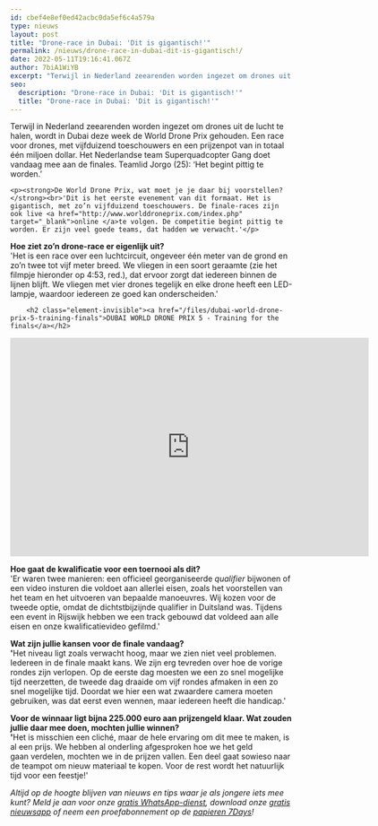 ```yaml
---
id: cbef4e8ef0ed42acbc0da5ef6c4a579a
type: nieuws
layout: post
title: "Drone-race in Dubai: 'Dit is gigantisch!'"
permalink: /nieuws/drone-race-in-dubai-dit-is-gigantisch!/
date: 2022-05-11T19:16:41.067Z
author: 7biA1WiYB
excerpt: "Terwijl in Nederland zeearenden worden ingezet om drones uit de lucht te halen, wordt in Dubai deze week de World Drone Prix gehouden. Een race voor drones, met vijfduizend toeschouwers en een prijzenpot van in totaal één miljoen dollar. Het Nederlandse team Superquadcopter Gang doet vandaag mee aan de finales. Teamlid Jorgo (25): ‘Het begint pittig te worden.’  "
seo:
  description: "Drone-race in Dubai: 'Dit is gigantisch!'"
  title: "Drone-race in Dubai: 'Dit is gigantisch!'"
---
```

Terwijl in Nederland zeearenden worden ingezet om drones uit de lucht te halen, wordt in Dubai deze week de World Drone Prix gehouden. Een race voor drones, met vijfduizend toeschouwers en een prijzenpot van in totaal één miljoen dollar. Het Nederlandse team Superquadcopter Gang doet vandaag mee aan de finales. Teamlid Jorgo (25): ‘Het begint pittig te worden.’  

    <p><strong>De World Drone Prix, wat moet je je daar bij voorstellen?</strong><br>'Dit is het eerste evenement van dit formaat. Het is gigantisch, met zo’n vijfduizend toeschouwers. De finale-races zijn ook live <a href="http://www.worlddroneprix.com/index.php" target="_blank">online </a>te volgen. De competitie begint pittig te worden. Er zijn veel goede teams, dat hadden we verwacht.'</p>
<p><strong>Hoe ziet zo’n drone-race er eigenlijk uit?</strong><br>'Het is een race over een luchtcircuit, ongeveer één meter van de grond en zo’n twee tot vijf meter breed. We vliegen in een soort geraamte (zie het filmpje hieronder op 4:53, red.), dat ervoor zorgt dat iedereen binnen de lijnen blijft. We vliegen met vier drones tegelijk en elke drone heeft een LED-lampje, waardoor iedereen ze goed kan onderscheiden.'</p>
<p><div class="media media-element-container media-default"><div id="file-16791" class="file file-video file-video-youtube">

        <h2 class="element-invisible"><a href="/files/dubai-world-drone-prix-5-training-finals">DUBAI WORLD DRONE PRIX 5 - Training for the finals</a></h2>
    
  
  <div class="content">
    <div class="media-youtube-video media-element file-default media-youtube-1">
  <iframe class="media-youtube-player" width="640" height="390" title="DUBAI WORLD DRONE PRIX 5 - Training for the finals" src="https://www.youtube.com/embed/WR74RHlwkGI?wmode=opaque&controls=" name="DUBAI WORLD DRONE PRIX 5 - Training for the finals" frameborder="0" allowfullscreen="">Video van DUBAI WORLD DRONE PRIX 5 - Training for the finals</iframe>
</div>
  </div>

  
</div>
</div>
<p><strong>Hoe gaat de kwalificatie voor een toernooi als dit?</strong><br>'Er waren twee manieren: een officieel georganiseerde <em>qualifier</em> bijwonen of een video insturen die voldoet aan allerlei eisen, zoals het voorstellen van het team en het uitvoeren van bepaalde manoeuvres. Wij kozen voor de tweede optie, omdat de dichtstbijzijnde qualifier in Duitsland was. Tijdens een event in Rijswijk hebben we een track gebouwd dat voldeed aan alle eisen en onze kwalificatievideo gefilmd.'</p>
<p><strong>Wat zijn jullie kansen voor de finale vandaag?</strong><br><strong>'</strong>Het niveau ligt zoals verwacht hoog, maar we zien niet veel problemen. Iedereen in de finale maakt kans. We zijn erg tevreden over hoe de vorige rondes zijn verlopen. Op de eerste dag moesten we een zo snel mogelijke tijd neerzetten, de tweede dag draaide om vijf rondes afmaken in een zo snel mogelijke tijd. Doordat we hier een wat zwaardere camera moeten gebruiken, was dat eerst even wennen, maar iedereen heeft die handicap.'</p>
<p><strong>Voor de winnaar ligt bijna 225.000 euro aan prijzengeld klaar. Wat zouden jullie daar mee doen, mochten jullie winnen?<br>'</strong>Het is misschien een cliché, maar de hele ervaring om dit mee te maken, is al een prijs. We hebben al onderling afgesproken hoe we het geld gaan verdelen, mochten we in de prijzen vallen. Een deel gaat sowieso naar de teampot om nieuw materiaal te kopen. Voor de rest wordt het natuurlijk tijd voor een feestje!'</p>
<p><em>Altijd op de hoogte blijven van nieuws en tips waar je als jongere iets mee kunt? Meld je aan voor onze <a href="https://7dagen.netlify.app/whatsapp">gratis WhatsApp-dienst</a>, download onze <a href="https://7dagen.netlify.app/app">gratis nieuwsapp</a> of neem een proefabonnement op de <a href="https://abonneren.sevendays.nl/abonneren/abonnementen/ae/artikel">papieren 7Days</a>!</em></p>  
